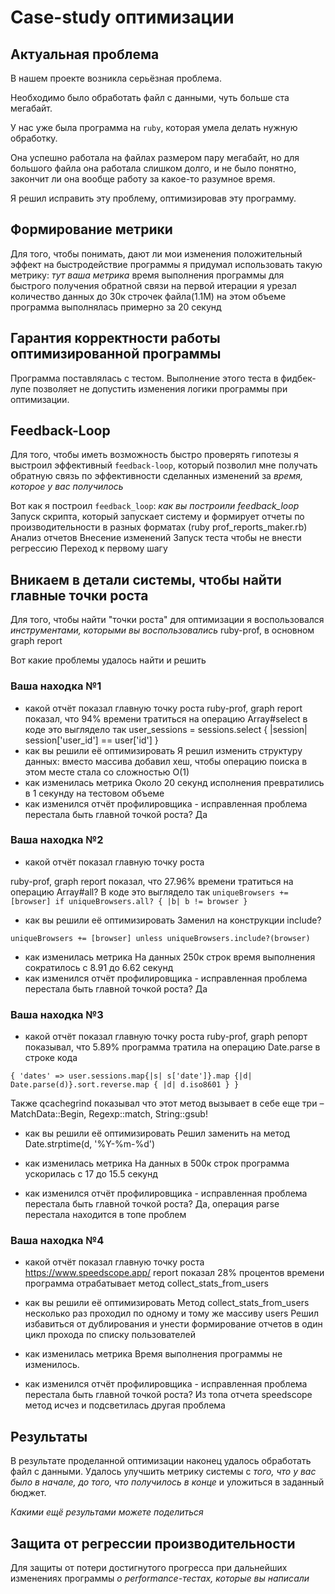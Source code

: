 # Case-study оптимизации

## Актуальная проблема
В нашем проекте возникла серьёзная проблема.

Необходимо было обработать файл с данными, чуть больше ста мегабайт.

У нас уже была программа на `ruby`, которая умела делать нужную обработку.

Она успешно работала на файлах размером пару мегабайт, но для большого файла она работала слишком долго, и не было понятно, закончит ли она вообще работу за какое-то разумное время.

Я решил исправить эту проблему, оптимизировав эту программу.

## Формирование метрики
Для того, чтобы понимать, дают ли мои изменения положительный эффект на быстродействие программы я придумал использовать такую метрику: *тут ваша метрика*
время выполнения программы 
для быстрого получения обратной связи на первой итерации я урезал количество данных до 30к строчек файла(1.1M)
на этом объеме программа выполнялась примерно за 20 секунд


## Гарантия корректности работы оптимизированной программы
Программа поставлялась с тестом. Выполнение этого теста в фидбек-лупе позволяет не допустить изменения логики программы при оптимизации.

## Feedback-Loop
Для того, чтобы иметь возможность быстро проверять гипотезы я выстроил эффективный `feedback-loop`, который позволил мне получать обратную связь по эффективности сделанных изменений за *время, которое у вас получилось*

Вот как я построил `feedback_loop`: *как вы построили feedback_loop*
Запуск скрипта, который запускает систему и формирует отчеты по производительности в разных форматах
(ruby prof_reports_maker.rb)
Анализ отчетов
Внесение изменений
Запуск теста чтобы не внести регрессию
Переход к первому шагу

## Вникаем в детали системы, чтобы найти главные точки роста
Для того, чтобы найти "точки роста" для оптимизации я воспользовался *инструментами, которыми вы воспользовались*
ruby-prof, в основном graph report

Вот какие проблемы удалось найти и решить

### Ваша находка №1
- какой отчёт показал главную точку роста
ruby-prof, graph report показал, что 94% времени тратиться на операцию Array#select в коде это выглядело так
user_sessions = sessions.select { |session| session['user_id'] == user['id'] }
- как вы решили её оптимизировать
Я решил изменить структуру данных: вместо массива добавил хеш, чтобы операцию поиска в этом месте стала со сложностью O(1)
- как изменилась метрика
Около 20 секунд исполнения превратились в 1 секунду на тестовом объеме
- как изменился отчёт профилировщика - исправленная проблема перестала быть главной точкой роста?
Да

### Ваша находка №2
- какой отчёт показал главную точку роста

ruby-prof, graph report показал, что 27.96% времени тратиться на операцию Array#all?
В коде это выглядело так 
```uniqueBrowsers += [browser] if uniqueBrowsers.all? { |b| b != browser }```
- как вы решили её оптимизировать
Заменил на конструкции include?

```uniqueBrowsers += [browser] unless uniqueBrowsers.include?(browser)```
- как изменилась метрика
На данных 250к строк время выполнения сократилось с 8.91 до 6.62 секунд
- как изменился отчёт профилировщика - исправленная проблема перестала быть главной точкой роста?
Да

### Ваша находка №3
- какой отчёт показал главную точку роста
ruby-prof, graph репорт показывал, что 5.89% программа тратила на операцию Date.parse в строке кода
```
{ 'dates' => user.sessions.map{|s| s['date']}.map {|d| Date.parse(d)}.sort.reverse.map { |d| d.iso8601 } }
```
Также qcachegrind показывал что этот метод вызывает в себе еще три – MatchData::Begin, Regexp::match, String::gsub!

- как вы решили её оптимизировать
Решил заменить на метод Date.strptime(d, '%Y-%m-%d')

- как изменилась метрика
На данных в 500к строк программа ускорилась с 17 до 15.5 секунд
- как изменился отчёт профилировщика - исправленная проблема перестала быть главной точкой роста?
Да, операция parse перестала находится в топе проблем

### Ваша находка №4
- какой отчёт показал главную точку роста
https://www.speedscope.app/ report показал 28% процентов времени программа отрабатывает метод collect_stats_from_users

- как вы решили её оптимизировать
Метод collect_stats_from_users несколько раз проходил по одному и тому же массиву users
Решил избавиться от дублирования и унести формирование отчетов в один цикл прохода по списку пользователей

- как изменилась метрика
Время выполнения программы не изменилось.
- как изменился отчёт профилировщика - исправленная проблема перестала быть главной точкой роста?
Из топа отчета speedscope метод исчез и подсветилась другая проблема

## Результаты
В результате проделанной оптимизации наконец удалось обработать файл с данными.
Удалось улучшить метрику системы с *того, что у вас было в начале, до того, что получилось в конце* и уложиться в заданный бюджет.

*Какими ещё результами можете поделиться*

## Защита от регрессии производительности
Для защиты от потери достигнутого прогресса при дальнейших изменениях программы *о performance-тестах, которые вы написали*

